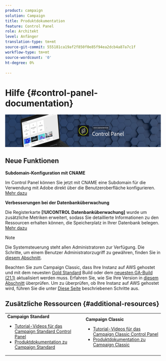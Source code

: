 ```yaml
---
product: campaign
solution: Campaign
title: Produktdokumentation
feature: Control Panel
role: Architekt
level: Anfänger
translation-type: tm+mt
source-git-commit: 555181ca19af2f850f0e85f94ea2dcb4a87a7c1f
workflow-type: tm+mt
source-wordcount: '0'
ht-degree: 0%

---
```



# Hilfe {#control-panel-documentation}

![](assets/do-not-localize/banner.png)

## Neue Funktionen


**Subdomain-Konfiguration mit CNAME**

Im Control Panel können Sie jetzt mit CNAME eine Subdomain für die Verwendung mit Adobe direkt über die Benutzeroberfläche konfigurieren. [Mehr dazu](subdomains-certificates/using/setting-up-new-subdomain.md)

**Verbesserungen bei der Datenbanküberwachung**

Die Registerkarte **[!UICONTROL Datenbanküberwachung]** wurde um zusätzliche Metriken erweitert, sodass Sie detaillierte Informationen zu den Ressourcen erhalten können, die Speicherplatz in Ihrer Datenbank belegen. [Mehr dazu](performance-monitoring/using/database-monitoring.md)

>[!NOTE]
>
>Die Systemsteuerung steht allen Administratoren zur Verfügung. Die Schritte, um einem Benutzer Administratorzugriff zu gewähren, finden Sie in [diesem Abschnitt](https://experienceleague.adobe.com/docs/control-panel/using/discover-control-panel/managing-permissions.html?lang=en#discover-control-panel).
>
>Beachten Sie zum Campaign Classic, dass Ihre Instanz auf AWS gehostet und mit dem neuesten [Gold Standard](https://experienceleague.adobe.com/docs/campaign-classic/using/release-notes/gs-release/gs-overview.html) Build oder dem [neuesten GA-Build (21.1)](https://experienceleague.adobe.com/docs/campaign-classic/using/release-notes/latest-release.html#release-notes) aktualisiert werden muss. Erfahren Sie, wie Sie Ihre Version in [diesem Abschnitt](https://experienceleague.adobe.com/docs/campaign-classic/using/getting-started/starting-with-adobe-campaign/launching-adobe-campaign.html#getting-your-campaign-version) überprüfen. Um zu überprüfen, ob Ihre Instanz auf AWS gehostet wird, führen Sie die unter [Diese Seite](faq.md) beschriebenen Schritte aus.

## Zusätzliche Ressourcen {#additional-resources}

<table>
    <tr>
        <td><b>Campaign Standard</b><br/>
        <ul>
            <li><a href="https://experienceleague.adobe.com/docs/campaign-standard-learn/control-panel/control-panel-overview.html?lang=de">Tutorial-Videos für das Campaign Standard Control Panel</a></li>
            <li><a href="https://docs.adobe.com/content/help/de-DE/campaign-standard/using/campaign-standard-home.html">Produktdokumentation zu Campaign Standard</a></li>
        </ul>
        </td>
        <td><b>Campaign Classic</b><br/>
        <ul>
            <li><a href="https://experienceleague.adobe.com/docs/campaign-classic-learn/control-panel/control-panel-overview.html?lang=de">Tutorial-Videos für das Campaign Classic Control Panel</a></li>
            <li><a href="https://docs.adobe.com/content/help/de-DE/campaign-classic/using/campaign-classic-home.html">Produktdokumentation zu Campaign Classic</a></li>
        </ul>
        </td>
    </tr>
</table>
